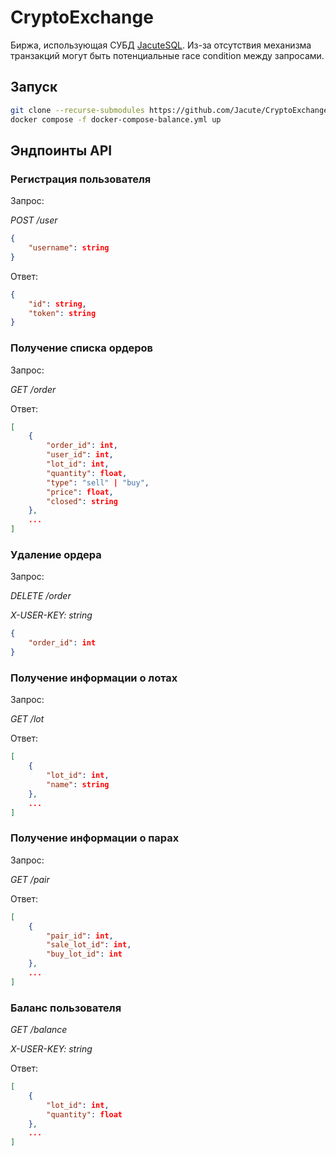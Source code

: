 # CryptoExchange

Биржа, использующая СУБД [JacuteSQL](https://github.com/Jacute/JacuteSQL). Из-за отсутствия механизма транзакций могут быть потенциальные race condition между запросами.

## Запуск

```bash
git clone --recurse-submodules https://github.com/Jacute/CryptoExchange
docker compose -f docker-compose-balance.yml up
```

## Эндпоинты API

### Регистрация пользователя

Запрос:

*POST /user*
```json
{
    "username": string
}
```

Ответ:

```json
{
    "id": string,
    "token": string
}
```

### Получение списка ордеров

Запрос:

*GET /order*

Ответ:

```json
[
    {
        "order_id": int,
        "user_id": int,
        "lot_id": int,
        "quantity": float,
        "type": "sell" | "buy",
        "price": float,
        "closed": string
    },
    ...
]
```

### Удаление ордера

Запрос:

*DELETE /order*

*X-USER-KEY: string*

```json
{
    "order_id": int
}
```

### Получение информации о лотах

Запрос:

*GET /lot*

Ответ:

```json
[
    {
        "lot_id": int,
        "name": string
    },
    ...
]
```

### Получение информации о парах

Запрос:

*GET /pair*

Ответ:

```json
[
    {
        "pair_id": int,
        "sale_lot_id": int,
        "buy_lot_id": int
    },
    ...
]
```

### Баланс пользователя

*GET /balance*

*X-USER-KEY: string*

Ответ:

```json
[
    {
        "lot_id": int,
        "quantity": float
    },
    ...
]
```